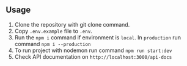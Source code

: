 ## Usage

1. Clone the repository with git clone command.
2. Copy `.env.example` file to `.env`.
3. Run the `npm i` command if environment is `local`.
   In `production` run command `npm i --production`
4. To run project with nodemon run command `npm run start:dev`
5. Check API documentation on `http://localhost:3000/api-docs`
